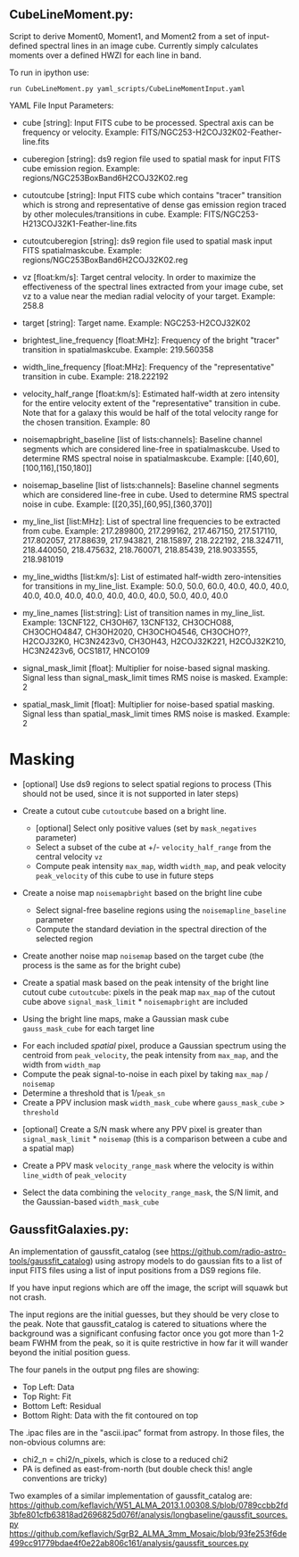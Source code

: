 ## CubeLineMoment.py:

Script to derive Moment0, Moment1, and Moment2 from a set of
input-defined spectral lines in an image cube.  Currently simply
calculates moments over a defined HWZI for each line in band. 

To run in ipython use:

```
run CubeLineMoment.py yaml_scripts/CubeLineMomentInput.yaml
```


YAML File Input Parameters:

 - cube [string]: Input FITS cube to be processed.  Spectral axis can be
   frequency or velocity.
   Example: FITS/NGC253-H2COJ32K02-Feather-line.fits

 - cuberegion [string]: ds9 region file used to spatial mask for input FITS
   cube emission region.
   Example: regions/NGC253BoxBand6H2COJ32K02.reg

 - cutoutcube [string]: Input FITS cube which contains "tracer"
   transition which is strong and representative of dense gas emission
   region traced by other molecules/transitions in cube.
   Example: FITS/NGC253-H213COJ32K1-Feather-line.fits

 - cutoutcuberegion [string]: ds9 region file used to spatial
   mask input FITS spatialmaskcube.
   Example: regions/NGC253BoxBand6H2COJ32K02.reg

 - vz [float:km/s]: Target central velocity.  In order to maximize the
   effectiveness of the spectral lines extracted from your image cube,
   set vz to a value near the median radial velocity of your target.
   Example: 258.8

 - target [string]: Target name.
   Example: NGC253-H2COJ32K02

 - brightest_line_frequency [float:MHz]: Frequency of the bright
   "tracer" transition in spatialmaskcube.
   Example: 219.560358

 - width_line_frequency [float:MHz]: Frequency of the "representative"
   transition in cube.
   Example: 218.222192

 - velocity_half_range [float:km/s]: Estimated half-width at zero
   intensity for the entire velocity extent of the "representative"
   transition in cube.  Note that for a galaxy this would be half of
   the total velocity range for the chosen transition.
   Example: 80

 - noisemapbright_baseline [list of lists:channels]: Baseline channel segments
   which are considered line-free in spatialmaskcube.  Used to
   determine RMS spectral noise in spatialmaskcube.
   Example: [[40,60],[100,116],[150,180]]
   
 - noisemap_baseline [list of lists:channels]: Baseline channel segments
   which are considered line-free in cube.  Used to determine RMS
   spectral noise in cube.
   Example: [[20,35],[60,95],[360,370]]

 - my_line_list [list:MHz]: List of spectral line frequencies to be
   extracted from cube.
   Example: 217.289800, 217.299162, 217.467150, 217.517110, 217.802057, 217.88639, 217.943821, 218.15897, 218.222192, 218.324711, 218.440050, 218.475632, 218.760071, 218.85439, 218.9033555, 218.981019

 - my_line_widths [list:km/s]: List of estimated half-width
   zero-intensities for transitions in my_line_list.
   Example: 50.0, 50.0, 60.0, 40.0, 40.0, 40.0, 40.0, 40.0, 40.0, 40.0, 40.0, 40.0, 40.0, 50.0, 40.0, 40.0

 - my_line_names [list:string]: List of transition names in my_line_list.
   Example: 13CNF122, CH3OH67, 13CNF132, CH3OCHO88, CH3OCHO4847, CH3OH2020, CH3OCHO4546, CH3OCHO??, H2COJ32K0, HC3N2423v0, CH3OH43, H2COJ32K221, H2COJ32K210, HC3N2423v6, OCS1817, HNCO109

 - signal_mask_limit [float]: Multiplier for noise-based signal
   masking.  Signal less than signal_mask_limit times RMS noise is
   masked. 
   Example: 2

 - spatial_mask_limit [float]: Multiplier for noise-based spatial
   masking.  Signal less than spatial_mask_limit times RMS noise is
   masked. 
   Example: 2

# Masking

* [optional] Use ds9 regions to select spatial regions to process
   (This should not be used, since it is not supported in later steps)

* Create a cutout cube `cutoutcube` based on a bright line.
  - [optional] Select only positive values (set by `mask_negatives` parameter)
  - Select a subset of the cube at +/- `velocity_half_range` from 
    the central velocity `vz`
  - Compute peak intensity `max_map`, width `width_map`, and peak velocity
    `peak_velocity` of this cube to use in future steps

* Create a noise map `noisemapbright` based on the bright line cube
  - Select signal-free baseline regions using the `noisemapline_baseline` parameter
  - Compute the standard deviation in the spectral direction of the selected region

* Create another noise map `noisemap` based on the target cube (the process is
  the same as for the bright cube)

* Create a spatial mask based on the peak intensity of the bright line cutout cube `cutoutcube`:
  pixels in the peak map `max_map` of the cutout cube above `signal_mask_limit` *
  `noisemapbright` are included

* Using the bright line maps, make a Gaussian mask cube `gauss_mask_cube` for each target line
 - For each included _spatial_ pixel, produce a Gaussian spectrum using the centroid
 from `peak_velocity`, the peak intensity from `max_map`, and the width from `width_map`
 - Compute the peak signal-to-noise in each pixel by taking `max_map` / `noisemap`
 - Determine a threshold that is 1/`peak_sn`
 - Create a PPV inclusion mask `width_mask_cube` where `gauss_mask_cube` > `threshold`

* [optional] Create a S/N mask where any PPV pixel is greater than
  `signal_mask_limit` * `noisemap` (this is a comparison between a cube and a
  spatial map)

* Create a PPV mask `velocity_range_mask` where the velocity is within
  `line_width` of `peak_velocity`

* Select the data combining the `velocity_range_mask`, the S/N limit, and the
  Gaussian-based `width_mask_cube`


## GaussfitGalaxies.py:

An implementation of gaussfit_catalog (see
https://github.com/radio-astro-tools/gaussfit_catalog) using astropy models to
do gaussian fits to a list of input FITS files using a list of input positions
from a DS9 regions file. 

If you have input regions which are off the image, the script will squawk but not crash.

The input regions are the initial guesses, but they should be very close to the
peak.  Note that gaussfit_catalog is catered to situations where the background
was a significant confusing factor once you got more than 1-2 beam FWHM from
the peak, so it is quite restrictive in how far it will wander beyond the
initial position guess.

The four panels in the output png files are showing:
* Top Left: Data
* Top Right: Fit
* Bottom Left: Residual
* Bottom Right: Data with the fit contoured on top

The .ipac files are in the "ascii.ipac” format from astropy.  In those files,
the non-obvious columns are: 
* chi2_n = chi2/n_pixels, which is close to a reduced chi2
* PA is defined as east-from-north (but double check this!  angle conventions
  are tricky)

Two examples of a similar implementation of gaussfit_catalog are:
https://github.com/keflavich/W51_ALMA_2013.1.00308.S/blob/0789ccbb2fd3bfe801cfb63818ad2696825d076f/analysis/longbaseline/gaussfit_sources.py
https://github.com/keflavich/SgrB2_ALMA_3mm_Mosaic/blob/93fe253f6de499cc91779bdae4f0e22ab806c161/analysis/gaussfit_sources.py
